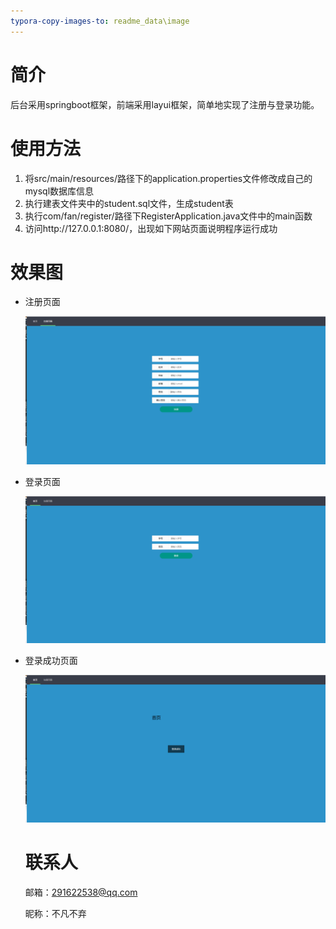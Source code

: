 ```yaml
---
typora-copy-images-to: readme_data\image
---
```


# 简介

后台采用springboot框架，前端采用layui框架，简单地实现了注册与登录功能。

# 使用方法

1. 将src/main/resources/路径下的application.properties文件修改成自己的mysql数据库信息
2. 执行建表文件夹中的student.sql文件，生成student表
3. 执行com/fan/register/路径下RegisterApplication.java文件中的main函数
4. 访问http://127.0.0.1:8080/，出现如下网站页面说明程序运行成功


# 效果图

- 注册页面

  ![注册页面.png](readme_data/image/注册页面.png)

- 登录页面

  ![登录页面.png](readme_data/image/登录页面.png)

- 登录成功页面

  ![登录成功页面.png](readme_data/image/登录成功页面.png)
  
  # 联系人
  
  邮箱：291622538@qq.com
  
  昵称：不凡不弃

